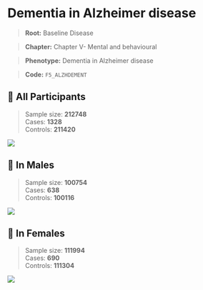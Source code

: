 # Dementia in Alzheimer disease

> **Root:** Baseline Disease  

> **Chapter:** Chapter V- Mental and behavioural  

> **Phenotype:** Dementia in Alzheimer disease  

> **Code:** `F5_ALZHDEMENT`

## 🧪 All Participants  
> Sample size: **212748**  
> Cases: **1328**  
> Controls: **211420**
<img src="/Disease/Figures/ALL/Incidence/F5_ALZHDEMENT.png"/>
<CsvTable src="/public/Disease/Data/ALL/Incidence/COX_F5_ALZHDEMENT.csv" label="🔍 View full results" />

## 👨 In Males  
> Sample size: **100754**  
> Cases: **638**  
> Controls: **100116**
<img src="/Disease/Figures/Male/Incidence/F5_ALZHDEMENT.png"/>
<CsvTable src="/public/Disease/Data/Male/Incidence/COX_F5_ALZHDEMENT.csv" label="🔍 View full results" />

## 👩 In Females  
> Sample size: **111994**  
> Cases: **690**  
> Controls: **111304**
<img src="/Disease/Figures/Female/Incidence/F5_ALZHDEMENT.png"/>
<CsvTable src="/public/Disease/Data/Female/Incidence/COX_F5_ALZHDEMENT.csv" label="🔍 View full results" />
